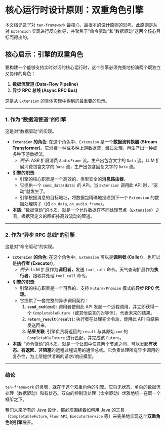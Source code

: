 # 核心运行时设计原则：双重角色引擎

本文档记录了对 `ten-framework` 最核心、最根本的设计原则的思考。此原则是从对 `Extension` 实现进行反向推导，并聚焦于“命令驱动”和“数据驱动”这两个核心目标而得出的。

## 核心启示：引擎的双重角色

要构建一个能够支持实时对话的核心运行时，这个引擎必须完美地扮演两个既独立又协作的角色：

1.  **数据流管道 (Data-Flow Pipeline)**
2.  **异步 RPC 总线 (Async RPC Bus)**

这是从 `Extension` 的具体实现中得到的最重要的启示。

---

### 1. 作为“数据流管道”的引擎

这是对“数据驱动”的实现。

-   **`Extension` 的角色**: 在这个角色中，`Extension` 是一个**数据流转换器 (Stream Transformer)**。它消费一种或多种上游数据流，经过处理，再生产出一种或多种下游数据流。
    -   *例子*: ASR 扩展消费 `AudioFrame` 流，生产出包含文字的 `Data` 流。LLM 扩展消费包含文字的 `Data` 流，生产出包含回复文字的 `Data` 流。
-   **引擎的职责**:
    -   引擎的核心职责是一个高效的、类型安全的**消息路由器**。
    -   它提供一个 `send_data(data)` 的 API。当 `Extension` 调用此 API 时，“驱动”就发生了。
    -   引擎根据消息的目标地址，将数据包精确地投递到下一个 `Extension` 的数据处理钩子（如 `on_data`, `on_audio_frame`）。
-   **本质**: “数据驱动”的本质，就是一个允许数据在不同处理节点（`Extension`）之间，根据预定义的图拓扑高效流动的管道。

---

### 2. 作为“异步 RPC 总线”的引擎

这是对“命令驱动”的实现。

-   **`Extension` 的角色**: 在这个角色中，`Extension` 可以是**调用者 (Caller)**，也可以是**执行者 (Executor)**。
    -   *例子*: LLM 扩展作为**调用者**，发送 `tool_call` 命令。天气查询扩展作为**执行者**，接收并处理 `tool_call` 命令。
-   **引擎的职责**:
    -   引擎的核心职责是一个可靠的、支持 `Future/Promise` 模式的**异步 RPC 代理**。
    -   它提供了一套完整的异步调用契约：
        1.  **`send_cmd(cmd)`**: 调用者使用此 API 发起一个远程调用，并立即获得一个 `CompletableFuture`（或其他语言的对等体），代表未来的结果。
        2.  **`return_result(result)`**: 执行者在处理完命令后，使用此 API 将结果发送回来。
        3.  **结果关联**: 引擎负责将返回的 `result` 与其原始 `cmd` 的 `CompletableFuture` 进行匹配，并完成该 `Future`。
-   **本质**: “命令驱动”的本质，就是一个让图中任意两个节点之间，可以发起**有状态、有返回、非阻塞**的远程过程调用的通信总线。它负责处理所有异步调用的复杂性，为上层提供清晰的请求/响应模型。

---

### 结论

`ten-framework` 的灵魂，就在于这个双重角色的引擎。它将无状态、单向的数据流处理（数据驱动）和有状态、双向的控制流处理（命令驱动）优雅地统一在同一个框架之下。

我们未来所有的 Java 设计，都必须围绕着如何用 Java 的工具（`CompletableFuture`, `Flow API`, `ExecutorService` 等）来完美地实现这个**双重角色的引擎**展开。
